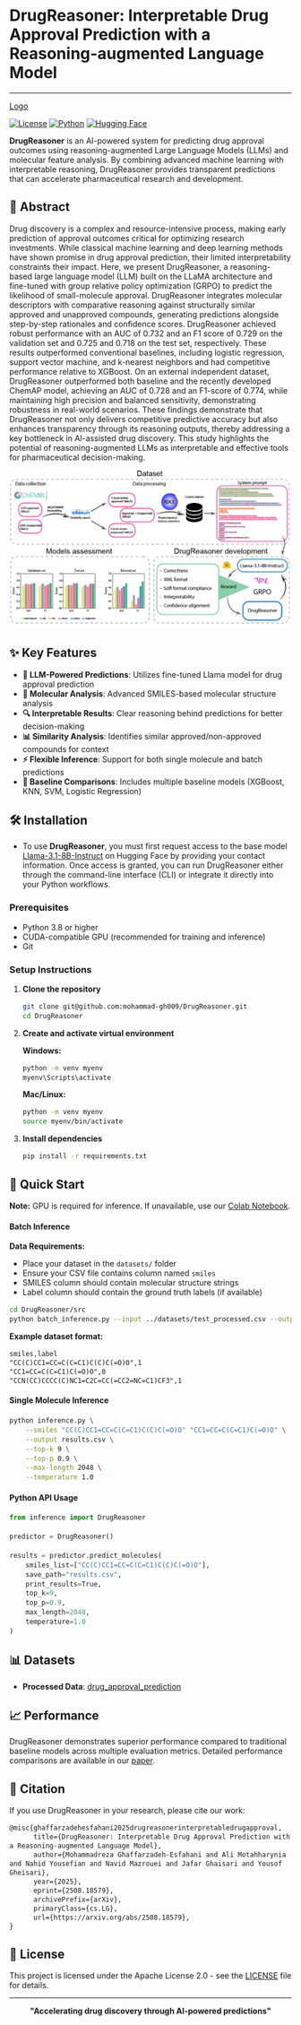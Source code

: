 # DrugReasoner: Interpretable Drug Approval Prediction with a Reasoning-augmented Language Model
---

[Logo]()

[![License](https://img.shields.io/badge/License-Apache_2.0-blue.svg)](https://opensource.org/licenses/Apache-2.0)
[![Python](https://img.shields.io/badge/python-3.8+-blue.svg)](https://www.python.org/downloads/)
[![Hugging Face](https://img.shields.io/badge/🤗%20Hugging%20Face-Datasets-yellow)](https://huggingface.co/datasets/Moreza009/drug_approval_all_classes)

**DrugReasoner** is an AI-powered system for predicting drug approval outcomes using reasoning-augmented Large Language Models (LLMs) and molecular feature analysis. By combining advanced machine learning with interpretable reasoning, DrugReasoner provides transparent predictions that can accelerate pharmaceutical research and development.

## 📖 Abstract
Drug discovery is a complex and resource-intensive process, making early prediction of approval outcomes critical for optimizing research investments. While classical machine learning and deep learning methods have shown promise in drug approval prediction, their limited interpretability constraints their impact. Here, we present DrugReasoner, a reasoning-based large language model (LLM) built on the LLaMA architecture and fine-tuned with group relative policy optimization (GRPO) to predict the likelihood of small-molecule approval. DrugReasoner integrates molecular descriptors with comparative reasoning against structurally similar approved and unapproved compounds, generating predictions alongside step-by-step rationales and confidence scores. DrugReasoner achieved robust performance with an AUC of 0.732 and an F1 score of 0.729 on the validation set and 0.725 and 0.718 on the test set, respectively. These results outperformed conventional baselines, including logistic regression, support vector machine, and k-nearest neighbors and had competitive performance relative to XGBoost. On an external independent dataset, DrugReasoner outperformed both baseline and the recently developed ChemAP model, achieving an AUC of 0.728 and an F1-score of 0.774, while maintaining high precision and balanced sensitivity, demonstrating robustness in real-world scenarios. These findings demonstrate that DrugReasoner not only delivers competitive predictive accuracy but also enhances transparency through its reasoning outputs, thereby addressing a key bottleneck in AI-assisted drug discovery. This study highlights the potential of reasoning-augmented LLMs as interpretable and effective tools for pharmaceutical decision-making.

![Figure 1.pdf](/properties/Figure_1.png "Schematic representation of DrugReasoner development and assessment")

## ✨ Key Features

- **🤖 LLM-Powered Predictions**: Utilizes fine-tuned Llama model for drug approval prediction
- **🧬 Molecular Analysis**: Advanced SMILES-based molecular structure analysis
- **🔍 Interpretable Results**: Clear reasoning behind predictions for better decision-making
- **📊 Similarity Analysis**: Identifies similar approved/non-approved compounds for context
- **⚡ Flexible Inference**: Support for both single molecule and batch predictions
- **🎯 Baseline Comparisons**: Includes multiple baseline models (XGBoost, KNN, SVM, Logistic Regression)

## 🛠️ Installation
-  To use **DrugReasoner**, you must first request access to the base model [Llama-3.1-8B-Instruct](https://huggingface.co/meta-llama/Llama-3.1-8B-Instruct) on Hugging Face by providing your contact information. Once access is granted, you can run DrugReasoner either through the command-line interface (CLI) or integrate it directly into your Python workflows.

### Prerequisites

- Python 3.8 or higher
- CUDA-compatible GPU (recommended for training and inference)
- Git

### Setup Instructions

1. **Clone the repository**
   ```bash
   git clone git@github.com:mohammad-gh009/DrugReasoner.git
   cd DrugReasoner
   ```

2. **Create and activate virtual environment**

   **Windows:**
   ```bash
   python -m venv myenv
   myenv\Scripts\activate
   ```

   **Mac/Linux:**
   ```bash
   python -m venv myenv
   source myenv/bin/activate
   ```

3. **Install dependencies**
   ```bash
   pip install -r requirements.txt
   ```

## 🚀 Quick Start


**Note:** GPU is required for inference. If unavailable, use our [Colab Notebook]([link-to-colab](https://colab.research.google.com/drive/16OKB5q7MZ6MhWv5Q1I0QByN6DSkqx6az?usp=sharing)).

#### Batch Inference

**Data Requirements:**
- Place your dataset in the `datasets/` folder
- Ensure your CSV file contains column named `smiles`
- SMILES column should contain molecular structure strings
- Label column should contain the ground truth labels (if available)

```bash
cd DrugReasoner/src
python batch_inference.py --input ../datasets/test_processed.csv --output ../outputs/results.csv
```

**Example dataset format:**
```csv
smiles,label
"CC(C)CC1=CC=C(C=C1)C(C)C(=O)O",1
"CC1=CC=C(C=C1)C(=O)O",0
"CCN(CC)CCCC(C)NC1=C2C=CC(=CC2=NC=C1)CF3",1
```

#### Single Molecule Inference
```bash
python inference.py \
    --smiles "CC(C)CC1=CC=C(C=C1)C(C)C(=O)O" "CC1=CC=C(C=C1)C(=O)O" \
    --output results.csv \
    --top-k 9 \
    --top-p 0.9 \
    --max-length 2048 \
    --temperature 1.0
```

#### Python API Usage
```python
from inference import DrugReasoner

predictor = DrugReasoner()

results = predictor.predict_molecules(
    smiles_list=["CC(C)CC1=CC=C(C=C1)C(C)C(=O)O"],
    save_path="results.csv",
    print_results=True,
    top_k=9,
    top_p=0.9,
    max_length=2048,
    temperature=1.0
)
```

## 📊 Datasets

- **Processed Data**: [drug_approval_prediction](https://huggingface.co/datasets/Moreza009/drug_approval_prediction)

## 📈 Performance

DrugReasoner demonstrates superior performance compared to traditional baseline models across multiple evaluation metrics. Detailed performance comparisons are available in our [paper]().


## 📝 Citation

If you use DrugReasoner in your research, please cite our work:

```
@misc{ghaffarzadehesfahani2025drugreasonerinterpretabledrugapproval,
      title={DrugReasoner: Interpretable Drug Approval Prediction with a Reasoning-augmented Language Model}, 
      author={Mohammadreza Ghaffarzadeh-Esfahani and Ali Motahharynia and Nahid Yousefian and Navid Mazrouei and Jafar Ghaisari and Yousof Gheisari},
      year={2025},
      eprint={2508.18579},
      archivePrefix={arXiv},
      primaryClass={cs.LG},
      url={https://arxiv.org/abs/2508.18579}, 
}
```

## 📜 License

This project is licensed under the Apache License 2.0 - see the [LICENSE](LICENSE) file for details.


---

<div align="center">
  <strong>"Accelerating drug discovery through AI-powered predictions"</strong>
  <br>
